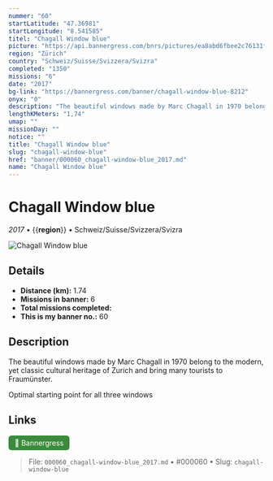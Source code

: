 ```yaml
---
nummer: "60"
startLatitude: "47.36981"
startLongitude: "8.541585"
titel: "Chagall Window blue"
picture: "https://api.bannergress.com/bnrs/pictures/ea8abd6fbee2c76131fb4a97016de779"
region: "Zürich"
country: "Schweiz/Suisse/Svizzera/Svizra"
completed: "1350"
missions: "6"
date: "2017"
bg-link: "https://bannergress.com/banner/chagall-window-blue-8212"
onyx: "0"
description: "The beautiful windows made by Marc Chagall in 1970 belong to the modern, yet classic cultural heritage of Zurich and bring many tourists to Fraumünster.\n\nOptimal starting point for all three windows"
lengthKMeters: "1,74"
umap: ""
missionDay: ""
notice: ""
title: "Chagall Window blue"
slug: "chagall-window-blue"
href: "banner/000060_chagall-window-blue_2017.md"
name: "Chagall Window blue"
---
```

# Chagall Window blue

*2017* • {{__region__}} • Schweiz/Suisse/Svizzera/Svizra

![Chagall Window blue](https://api.bannergress.com/bnrs/pictures/ea8abd6fbee2c76131fb4a97016de779)



## Details
- **Distance (km):** 1.74
- **Missions in banner:** 6
- **Total missions completed:** 
- **This is my banner no.:** 60



## Description
The beautiful windows made by Marc Chagall in 1970 belong to the modern, yet classic cultural heritage of Zurich and bring many tourists to Fraumünster.

Optimal starting point for all three windows



## Links
<a href="https://bannergress.com/banner/chagall-window-blue-8212" target="_blank" style="display:inline-block;margin-right:8px;padding:6px 12px;background:#3c8b3c;color:#fff;text-decoration:none;border-radius:6px;">🔗 Bannergress</a>



> File: `000060_chagall-window-blue_2017.md` • #000060 • Slug: `chagall-window-blue`
